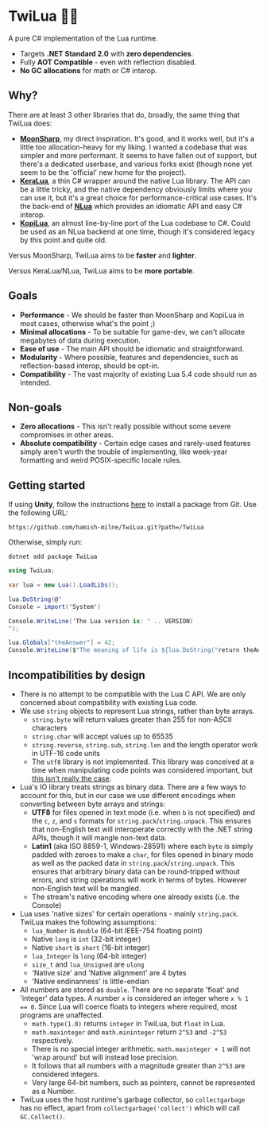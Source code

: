 # TwiLua 🦄🌒

A pure C# implementation of the Lua runtime.

* Targets **.NET Standard 2.0** with **zero dependencies**.
* Fully **AOT Compatible** - even with reflection disabled.
* **No GC allocations** for math or C# interop.

## Why?

There are at least 3 other libraries that do, broadly, the same thing that TwiLua does:

* [**MoonSharp**](https://github.com/moonsharp-devs/moonsharp), my direct inspiration. It's good, and it works well, but it's a little too allocation-heavy for my liking. I wanted a codebase that was simpler and more performant. It seems to have fallen out of support, but there's a dedicated userbase, and various forks exist (though none yet seem to be the 'official' new home for the project).
* [**KeraLua**](https://github.com/NLua/KeraLua), a thin C# wrapper around the native Lua library. The API can be a little tricky, and the native dependency obviously limits where you can use it, but it's a great choice for performance-critical use cases. It's the back-end of [**NLua**](https://github.com/NLua/NLua) which provides an idiomatic API and easy C# interop.
* [**KopiLua**](https://github.com/NLua/KopiLua), an almost line-by-line port of the Lua codebase to C#. Could be used as an NLua backend at one time, though it's considered legacy by this point and quite old.

Versus MoonSharp, TwiLua aims to be **faster** and **lighter**.

Versus KeraLua/NLua, TwiLua aims to be **more portable**.

## Goals

* **Performance** - We should be faster than MoonSharp and KopiLua in most cases, otherwise what's the point ;)
* **Minimal allocations** - To be suitable for game-dev, we can't allocate megabytes of data during execution.
* **Ease of use** - The main API should be idiomatic and straightforward.
* **Modularity** - Where possible, features and dependencies, such as reflection-based interop, should be opt-in.
* **Compatibility** - The vast majority of existing Lua 5.4 code should run as intended.

## Non-goals

* **Zero allocations** - This isn't really possible without some severe compromises in other areas.
* **Absolute compatibility** - Certain edge cases and rarely-used features simply aren't worth the trouble of implementing, like week-year formatting and weird POSIX-specific locale rules.

## Getting started

If using **Unity**, follow the instructions [here](https://docs.unity3d.com/Manual/upm-ui-giturl.html) to install a package from Git. Use the following URL:

```
https://github.com/hamish-milne/TwiLua.git?path=/TwiLua
```

Otherwise, simply run:

```
dotnet add package TwiLua
```



```csharp
using TwiLua;

var lua = new Lua().LoadLibs();

lua.DoString(@"
Console = import('System')

Console.WriteLine('The Lua version is: ' .. VERSION)
");

lua.Globals["theAnswer"] = 42;
Console.WriteLine($"The meaning of life is ${lua.DoString("return theAnswer")[0]}");
```

## Incompatibilities by design

* There is no attempt to be compatible with the Lua C API. We are only concerned about compatibility with existing Lua code.
* We use `string` objects to represent Lua strings, rather than byte arrays.
    * `string.byte` will return values greater than 255 for non-ASCII characters
    * `string.char` will accept values up to 65535
    * `string.reverse`, `string.sub`, `string.len` and the length operator work in UTF-16 code units
    * The `utf8` library is not implemented. This library was conceived at a time when manipulating code points was considered important, but [this isn't really the case](https://utf8everywhere.org/#myth.strlen).
* Lua's IO library treats strings as binary data. There are a few ways to account for this, but in our case we use different encodings when converting between byte arrays and strings:
    * **UTF8** for files opened in text mode (i.e. when `b` is not specified) and the `c`, `z`, and `s` formats for `string.pack`/`string.unpack`. This ensures that non-English text will interoperate correctly with the .NET string APIs, though it will mangle non-text data.
    * **Latin1** (aka ISO 8859-1, Windows-28591) where each `byte` is simply padded with zeroes to make a `char`, for files opened in binary mode as well as the packed data in `string.pack`/`string.unpack`. This ensures that arbitrary binary data can be round-tripped without errors, and string operations will work in terms of bytes. However non-English text will be mangled.
    * The stream's native encoding where one already exists (i.e. the Console)
* Lua uses 'native sizes' for certain operations - mainly `string.pack`. TwiLua makes the following assumptions:
    * `lua_Number` is `double` (64-bit IEEE-754 floating point)
    * Native `long` is `int` (32-bit integer)
    * Native `short` is `short` (16-bit integer)
    * `lua_Integer` is `long` (64-bit integer)
    * `size_t` and `lua_Unsigned` are `ulong`
    * 'Native size' and 'Native alignment' are 4 bytes
    * 'Native endinanness' is little-endian
* All numbers are stored as `double`. There are no separate 'float' and 'integer' data types. A number `x` is considered an integer where `x % 1 == 0`. Since Lua will coerce floats to integers where required, most programs are unaffected.
    * `math.type(1.0)` returns `integer` in TwiLua, but `float` in Lua.
    * `math.maxinteger` and `math.mininteger` return `2^53` and `-2^53` respectively.
    * There is no special integer arithmetic. `math.maxinteger + 1` will not 'wrap around' but will instead lose precision.
    * It follows that all numbers with a magnitude greater than `2^53` are considered integers.
    * Very large 64-bit numbers, such as pointers, cannot be represented as a Number.
* TwiLua uses the host runtime's garbage collector, so `collectgarbage` has no effect, apart from `collectgarbage('collect')` which will call `GC.Collect()`.
